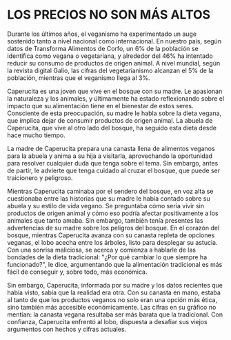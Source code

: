 # LOS PRECIOS NO SON MÁS ALTOS
Durante los últimos años, el veganismo ha experimentado un auge sostenido tanto a nivel nacional como internacional. En nuestro país, según datos de Transforma Alimentos de Corfo, un 6% de la población se identifica como vegana o vegetariana, y alrededor del 46% ha intentado reducir su consumo de productos de origen animal. A nivel mundial, según la revista digital Galio, las cifras del vegetarianismo alcanzan el 5% de la población, mientras que el veganismo llega al 3%.

Caperucita es una joven que vive en el bosque con su madre. Le apasionan la naturaleza y los animales, y últimamente ha estado reflexionando sobre el impacto que su alimentación tiene en el bienestar de estos seres. Consciente de esta preocupación, su madre le habla sobre la dieta vegana, que implica dejar de consumir productos de origen animal. La abuela de Caperucita, que vive al otro lado del bosque, ha seguido esta dieta desde hace mucho tiempo.

La madre de Caperucita prepara una canasta llena de alimentos veganos para la abuela y anima a su hija a visitarla, aprovechando la oportunidad para resolver cualquier duda que tenga sobre el tema. Sin embargo, antes de partir, le advierte que tenga cuidado al cruzar el bosque, que puede ser traicionero y peligroso.

Mientras Caperucita caminaba por el sendero del bosque, en voz alta se cuestionaba entre las historias que su madre le había contado sobre su abuela y su estilo de vida vegano. Se preguntaba cómo sería vivir sin productos de origen animal y cómo eso podría afectar positivamente a los animales que tanto amaba. Sin embargo, también tenía presentes las advertencias de su madre sobre los peligros del bosque. 
En el corazón del bosque, mientras Caperucita avanza con su canasta repleta de opciones veganas, el lobo acecha entre los árboles, listo para desplegar su astucia. Con una sonrisa maliciosa, se acerca y comienza a hablarle de las bondades de la dieta tradicional: "¿Por qué cambiar lo que siempre ha funcionado?", le dice, argumentando que la alimentación tradicional es más fácil de conseguir y, sobre todo, más económica. 

Sin embargo, Caperucita, informada por su madre y los datos recientes que había visto, sabía que la realidad era otra. Con su canasta en mano, estaba al tanto de que los productos veganos no solo eran una opción más ética, sino también más accesible económicamente. Las cifras en su gráfico no mentían: la canasta vegana resultaba ser más barata que la tradicional. Con confianza, Caperucita enfrentó al lobo, dispuesta a desafiar sus viejos argumentos con hechos y cifras actuales.
